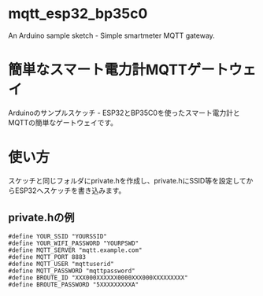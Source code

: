 # mqtt_esp32_bp35c0
An Arduino sample sketch - Simple smartmeter MQTT gateway.
# 簡単なスマート電力計MQTTゲートウェイ
Arduinoのサンプルスケッチ - ESP32とBP35C0を使ったスマート電力計とMQTTの簡単なゲートウェイです。
# 使い方
スケッチと同じフォルダにprivate.hを作成し、private.hにSSID等を設定してからESP32へスケッチを書き込みます。
## private.hの例
```
#define YOUR_SSID "YOURSSID"
#define YOUR_WIFI_PASSWORD "YOURPSWD"
#define MQTT_SERVER "mqtt.example.com"
#define MQTT_PORT 8883
#define MQTT_USER "mqttuserid"
#define MQTT_PASSWORD "mqttpassword"
#define BROUTE_ID "XXX000XXXXXX0000XXX000XXXXXXXXX"
#define BROUTE_PASSWORD "5XXXXXXXXXA"
```
